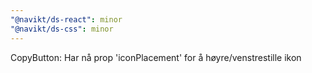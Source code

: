 ```yaml
---
"@navikt/ds-react": minor
"@navikt/ds-css": minor
---
```


CopyButton: Har nå prop 'iconPlacement' for å høyre/venstrestille ikon
